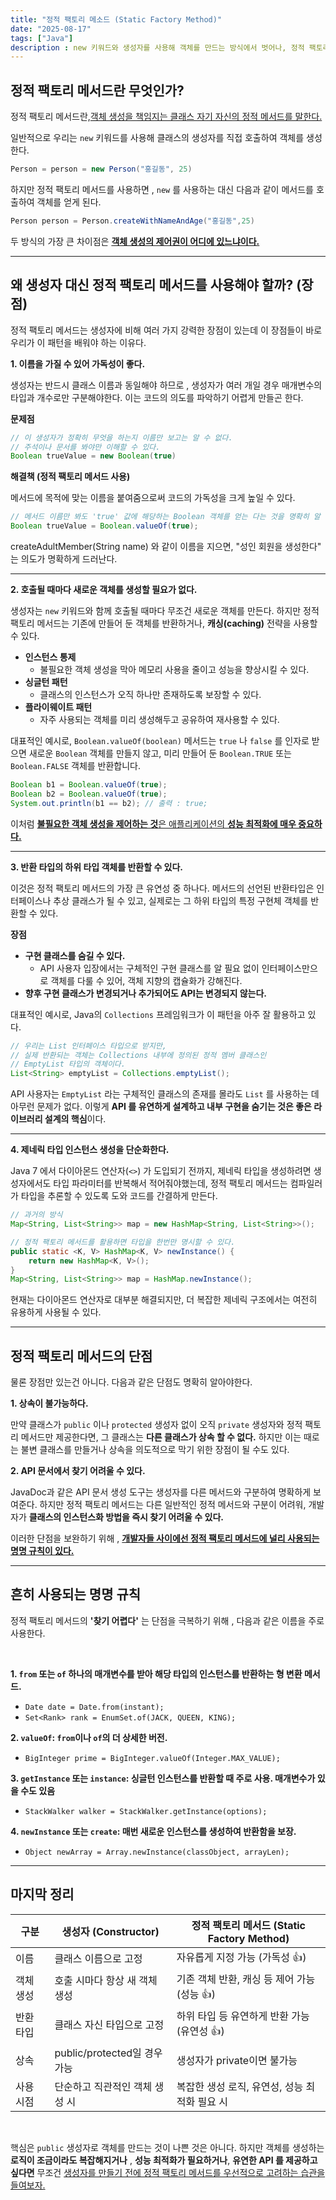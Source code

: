 ```yaml
---
title: "정적 팩토리 메소드 (Static Factory Method)"
date: "2025-08-17"
tags: ["Java"]
description : new 키워드와 생성자를 사용해 객체를 만드는 방식에서 벗어나, 정적 팩토리 메소드 패턴을 사용해야 하는 이유와 장단점을 알아보자.
---
```



## 정적 팩토리 메서드란 무엇인가?

정적 팩토리 메서드란,<u>객체 생성을 책임지는 클래스 자기 자신의 정적 메서드를 말한다.</u>

일반적으로 우리는 `new` 키워드를 사용해 클래스의 생성자를 직접 호출하여 객체를 생성한다.

```java
Person = person = new Person("홍길동", 25)
```

하지만 정적 팩토리 메서드를 사용하면 , `new` 를 사용하는 대신 다음과 같이 메서드를 호출하여 객체를 얻게 된다.

```java
Person person = Person.createWithNameAndAge("홍길동",25)
```

두 방식의 가장 큰 차이점은 <u>**객체 생성의 제어권이 어디에 있느냐이다.**</u>

---

## 왜 생성자 대신 정적 팩토리 메서드를 사용해야 할까? (장점)

정적 팩토리 메서드는 생성자에 비해 여러 가지 강력한 장점이 있는데 이 장점들이 바로 우리가 이 패턴을 배워야 하는 이유다.

**1. 이름을 가질 수 있어 가독성이 좋다.**

생성자는 반드시 클래스 이름과 동일해야 하므로 , 생성자가 여러 개일 경우 매개변수의 타입과 개수로만 구분해야한다.
이는 코드의 의도를 파악하기 어렵게 만들곤 한다.


**문제점**
```java 
// 이 생성자가 정확히 무엇을 하는지 이름만 보고는 알 수 없다.
// 주석이나 문서를 봐야만 이해할 수 있다.
Boolean trueValue = new Boolean(true)
```

**해결책 (정적 팩토리 메서드 사용)**

메서드에 목적에 맞는 이름을 붙여줌으로써 코드의 가독성을 크게 높일 수 있다.
```java
// 메서드 이름만 봐도 'true' 값에 해당하는 Boolean 객체를 얻는 다는 것을 명확히 알 수 있다.
Boolean trueValue = Boolean.valueOf(true);
```

createAdultMember(String name) 와 같이 이름을 지으면, "성인 회원을 생성한다" 는 의도가 명확하게 드러난다.

---

**2. 호출될 때마다 새로운 객체를 생성할 필요가 없다.**

생성자는 `new` 키워드와 함께 호출될 때마다 무조건 새로운 객체를 만든다. 
하지만 정적 팩토리 메서드는 기존에 만들어 둔 객체를 반환하거나, **캐싱(caching)** 전략을 사용할 수 있다.
- **인스턴스 통제**
  - 불필요한 객체 생성을 막아 메모리 사용을 줄이고 성능을 향상시킬 수 있다.
- **싱글턴 패턴**
  - 클래스의 인스턴스가 오직 하나만 존재하도록 보장할 수 있다.
- **플라이웨이트 패턴**
  - 자주 사용되는 객체를 미리 생성해두고 공유하여 재사용할 수 있다.

대표적인 예시로,
`Boolean.valueOf(boolean)` 메서드는 `true` 나 `false` 를 인자로 받으면 새로운 `Boolean` 객체를 만들지 않고,
미리 만들어 둔 `Boolean.TRUE` 또는 `Boolean.FALSE` 객체를 반환합니다.

```java 
Boolean b1 = Boolean.valueOf(true);
Boolean b2 = Boolean.valueOf(true);
System.out.println(b1 == b2); // 출력 : true;
```
이처럼 <u>**불필요한 객체 생성을 제어하는 것**은 애플리케이션의 **성능 최적화에 매우 중요하다.**</u>

---
**3. 반환 타입의 하위 타입 객체를 반환할 수 있다.**

이것은 정적 팩토리 메서드의 가장 큰 유연성 중 하나다.
메서드의 선언된 반환타입은 인터페이스나 추상 클래스가 될 수 있고,
실제로는 그 하위 타입의 특정 구현체 객체를 반환할 수 있다.

**장점**
- **구현 클래스를 숨길 수 있다.**
  - API 사용자 입장에서는 구체적인 구현 클래스를 알 필요 없이 인터페이스만으로 객체를 다룰 수 있어, 객체 지향의 캡슐화가 강해진다.
- **향후 구현 클래스가 변경되거나 추가되어도 API는 변경되지 않는다.**

대표적인 예시로,
Java의 `Collections` 프레임워크가 이 패턴을 아주 잘 활용하고 있다.

```java 
// 우리는 List 인터페이스 타입으로 받지만,
// 실제 반환되는 객체는 Collections 내부에 정의된 정적 멤버 클래스인
// EmptyList 타입의 객체이다.
List<String> emptyList = Collections.emptyList();
```

API 사용자는 `EmptyList` 라는 구체적인 클래스의 존재를 몰라도 `List` 를 사용하는 데 아무런 문제가 없다. 이렇게 **API 를 유연하게 설계하고 내부 구현을
숨기는 것은 좋은 라이브러리 설계의 핵심**이다.

---

**4. 제네릭 타입 인스턴스 생성을 단순화한다.**

Java 7 에서 다이아몬드 연산자(`<>`) 가 도입되기 전까지, 제네릭 타입을 생성하려면
생성자에서도 타입 파라미터를 반복해서 적어줘야했는데,
정적 팩토리 메서드는 컴파일러가 타입을 추론할 수 있도록 도와 코드를 간결하게 만든다.

```java
// 과거의 방식
Map<String, List<String>> map = new HashMap<String, List<String>>();

// 정적 팩토리 메서드를 활용하면 타입을 한번만 명시할 수 있다.
public static <K, V> HashMap<K, V> newInstance() {
    return new HashMap<K, V>();
}
Map<String, List<String>> map = HashMap.newInstance();

```

현재는 다이아몬드 연산자로 대부분 해결되지만, 더 복잡한 제네릭 구조에서는 여전히 유용하게 사용될 수 있다.


---

## 정적 팩토리 메서드의 단점

물론 장점만 있는건 아니다. 다음과 같은 단점도 명확히 알아야한다.

**1. 상속이 불가능하다.**

만약 클래스가 `public` 이나 `protected` 생성자 없이 오직 `private` 생성자와 정적 팩토리 메서드만 제공한다면, 
그 클래스는 **다른 클래스가 상속 할 수 없다.**
하지만 이는 때로는 불변 클래스를 만들거나 상속을 의도적으로 막기 위한 장점이 될 수도 있다.

**2. API 문서에서 찾기 어려울 수 있다.**

JavaDoc과 같은 API 문서 생성 도구는 생성자를 다른 메서드와 구분하여 명확하게 보여준다.
하지만 정적 팩토리 메서드는 다른 일반적인 정적 메서드와 구분이 어려워, 개발자가 **클래스의 인스턴스화 방법을 즉시 찾기 어려울 수 있다.**

이러한 단점을 보완하기 위해 , <u> **개발자들 사이에선 정적 팩토리 메서드에 널리 사용되는 명명 규칙이 있다.** </u>

---

## 흔히 사용되는 명명 규칙

정적 팩토리 메서드의 **'찾기 어렵다'** 는 단점을 극복하기 위해 , 다음과 같은 이름을 주로 사용한다.

<br>

**1. `from` 또는 `of` 하나의 매개변수를 받아 해당 타입의 인스턴스를 반환하는 형 변환 메서드.**
  - `Date date = Date.from(instant);`
  - `Set<Rank> rank = EnumSet.of(JACK, QUEEN, KING);`

**2. `valueOf`: `from`이나 `of`의 더 상세한 버전.**
  - `BigInteger prime = BigInteger.valueOf(Integer.MAX_VALUE);`

**3. `getInstance` 또는 `instance`: 싱글턴 인스턴스를 반환할 때 주로 사용. 매개변수가 있을 수도 있음**
  - `StackWalker walker = StackWalker.getInstance(options);`

**4. `newInstance` 또는 `create`: 매번 새로운 인스턴스를 생성하여 반환함을 보장.**
  - `Object newArray = Array.newInstance(classObject, arrayLen);`

---

## 마지막 정리

| 구분    | 생성자 (Constructor)       | 정적 팩토리 메서드 (Static Factory Method) |
|-------|-------------------------|------------------------------------|
| 이름    | 클래스 이름으로 고정             | 자유롭게 지정 가능 (가독성 👍)                |
| 객체 생성 | 호출 시마다 항상 새 객체 생성       | 기존 객체 반환, 캐싱 등 제어 가능 (성능 👍)       |
| 반환 타입 | 클래스 자신 타입으로 고정          | 하위 타입 등 유연하게 반환 가능 (유연성 👍)        |
| 상속    | public/protected일 경우 가능 | 생성자가 private이면 불가능                 |
| 사용 시점 | 단순하고 직관적인 객체 생성 시       | 복잡한 생성 로직, 유연성, 성능 최적화 필요 시        |

<br>

핵심은 `public` 생성자로 객체를 만드는 것이 나쁜 것은 아니다.
하지만 객체를 생성하는 **로직이 조금이라도 복잡해지거나** , **성능 최적화가 필요하거나**, **유연한 API 를 제공하고 싶다면**
무조건 <u>생성자를 만들기 전에 정적 팩토리 메서드를 우선적으로 고려하는 습관을 들여보자.</u>
